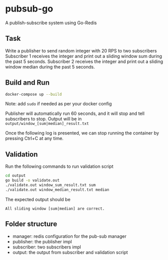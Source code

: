 # pubsub-go
A publish-subscribe system using Go-Redis

## Task

Write a publisher to send random integer with 20 RPS to two subscribers
Subscriber 1 receives the integer and print out a sliding window sum during the past 5 seconds.
Subscriber 2 receives the integer and print out a sliding window median during the past 5 seconds.

## Build and Run

```bash
docker-compose up --build
```
Note: add `sudo` if needed as per your docker config

Publisher will automatically run 60 seconds, and it will stop and tell subscribers to stop.
Output will be in `output/window_[sum|median]_result.txt`

Once the following log is presented, we can stop running the container by
pressing Ctrl+C at any time.

## Validation

Run the following commands to run validation script

```bash
cd output
go build -o validate.out
./validate.out window_sum_result.txt sum
./validate.out window_median_result.txt median
```

The expected output should be
```
All sliding window [sum|median] are correct.
```

## Folder structure

- manager: redis configuration for the pub-sub manager
- publisher: the publisher impl
- subscriber: two subscribers impl
- output: the output from subscriber and validation script